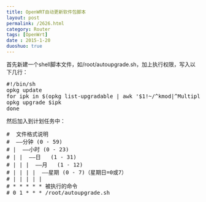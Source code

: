 ```yaml
---
title: OpenWRT自动更新软件包脚本
layout: post
permalink: /2626.html
category: Router
tags: [OpenWrt]
date : 2015-1-20
duoshuo: true
---
```

首先新建一个shell脚本文件，如/root/autoupgrade.sh，加上执行权限，写入以下几行：

<pre class="brush: c; ruler: true; first-line: 0; highlight: [] ; auto-links: true ; collapse: true ; gutter: true; ">
#!/bin/sh
opkg update
for ipk in $(opkg list-upgradable | awk '$1!~/^kmod|^Multiple/{print $1}'); do
opkg upgrade $ipk
done
</pre>

然后加入到计划任务中：

<pre class="brush: c; ruler: true; first-line: 0; highlight: [] ; auto-links: true ; collapse: true ; gutter: true; ">
#  文件格式说明
#  ——分钟 (0 - 59)
# |  ——小时 (0 - 23)
# | |  ——日   (1 - 31)
# | | |  ——月   (1 - 12)
# | | | |  ——星期 (0 - 7)（星期日=0或7）
# | | | | |
# * * * * * 被执行的命令
# 0 1 * * * /root/autoupgrade.sh
</pre>


